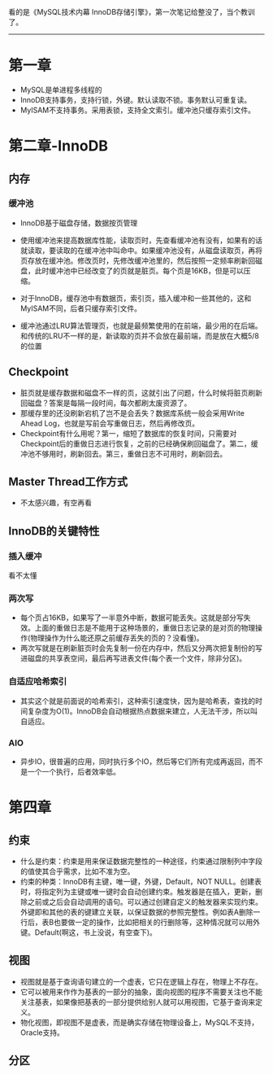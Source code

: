 看的是《MySQL技术内幕    InnoDB存储引擎》，第一次笔记给整没了，当个教训了。

------

# 第一章

- MySQL是单进程多线程的
- InnoDB支持事务，支持行锁，外键。默认读取不锁。事务默认可重复读。
- MyISAM不支持事务。采用表锁，支持全文索引。缓冲池只缓存索引文件。

# 第二章-InnoDB

## 内存

###     缓冲池

- InnoDB基于磁盘存储，数据按页管理
- 使用缓冲池来提高数据库性能，读取页时，先查看缓冲池有没有，如果有的话就读取，要读取的在缓冲池中叫命中。如果缓冲池没有，从磁盘读取页，再将页存放在缓冲池。修改页时，先修改缓冲池里的，然后按照一定频率刷新回磁盘，此时缓冲池中已经改变了的页就是脏页。每个页是16KB，但是可以压缩。
- 对于InnoDB，缓存池中有数据页，索引页，插入缓冲和一些其他的，这和MyISAM不同，后者只缓存索引文件。

- 缓冲池通过LRU算法管理页，也就是最频繁使用的在前端，最少用的在后端。和传统的LRU不一样的是，新读取的页并不会放在最前端，而是放在大概5/8的位置

## Checkpoint

- 脏页就是缓存数据和磁盘不一样的页，这就引出了问题，什么时候将脏页刷新回磁盘？答案是每隔一段时间，每次都刷太废资源了。
- 那缓存里的还没刷新宕机了岂不是会丢失？数据库系统一般会采用Write Ahead Log，也就是写前会写重做日志，然后再修改页。
- Checkpoint有什么用呢？第一，缩短了数据库的恢复时间，只需要对 Checkpoint后的重做日志进行恢复，之前的已经确保刷回磁盘了。第二，缓冲池不够用时，刷新回去。第三，重做日志不可用时，刷新回去。

## Master Thread工作方式

- 不太感兴趣，有空再看

## InnoDB的关键特性

### 插入缓冲

看不太懂

### 两次写

- 每个页占16KB，如果写了一半意外中断，数据可能丢失。这就是部分写失效。上面的重做日志是不能用于这种场景的，重做日志记录的是对页的物理操作(物理操作为什么能还原之前缓存丢失的页的？没看懂)。
- 两次写就是在刷新脏页时会先复制一份在内存中，然后又分两次把复制份的写进磁盘的共享表空间，最后再写进表文件(每个表一个文件，除非分区)。

### 自适应哈希索引

- 其实这个就是前面说的哈希索引，这种索引速度快，因为是哈希表，查找的时间复杂度为O(1)。InnoDB会自动根据热点数据来建立，人无法干涉，所以叫自适应。

### AIO

- 异步IO，很普遍的应用，同时执行多个IO，然后等它们所有完成再返回，而不是一个一个执行，后者效率低。

# 第四章

## 约束

- 什么是约束：约束是用来保证数据完整性的一种途径，约束通过限制列中字段的值使其合乎需求，比如不准为空。
- 约束的种类：InnoDB有主键，唯一键，外键，Default，NOT NULL。创建表时，将指定列为主键或唯一键时会自动创建约束。触发器是在插入，更新，删除之前或之后会自动调用的语句。可以通过创建自定义的触发器来实现约束。外键即和其他的表的键建立关联，以保证数据的参照完整性。例如表A删除一行后，表B也要做一定的操作，比如把相关的行删除等，这种情况就可以用外键。Default(啊这，书上没说，有空查下)。

## 视图

- 视图就是基于查询语句建立的一个虚表，它只在逻辑上存在，物理上不存在。
- 它可以被用来作作为基表的一部分的抽象，面向视图的程序不需要关注也不能关注基表，如果像把基表的一部分提供给别人就可以用视图，它基于查询来定义。
- 物化视图，即视图不是虚表，而是确实存储在物理设备上，MySQL不支持，Oracle支持。

## 分区


